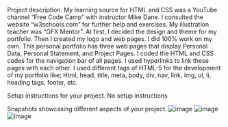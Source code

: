 Project description.
My learning source for HTML and CSS was a YouTube channel “Free Code
Camp” with instructor Mike Dane. I consulted the website
“w3schools.com” for further help and exercises. My illustration teacher was
“GFX Mentor”. At first, I decided the design and theme for my portfolio. Then
I created my logo and web pages. I did 100% work on my own.
This personal portfolio has three web pages that display Personal Data,
Personal Statement, and Project Pages. I coded the HTML and CSS codes
for the navigation bar of all pages. I used hyperlinks to link these pages with
each other. I used different tags of HTML-5 for the development of my
portfolio like; Html, head, title, meta, body, div, nav, link, img, ul, li, heading
tags, footer, etc.


Setup instructions for your project.
No setup instructions


Snapshots showcasing different aspects of your project.
![image](https://github.com/Ibraheemn13/Personal-portfolio/assets/68946009/8a239b05-9f91-467c-bb74-7744c6a7c9b3)
![image](https://github.com/Ibraheemn13/Personal-portfolio/assets/68946009/70f7d30a-74fd-417b-a368-e2ed85c1d99b)
![image](https://github.com/Ibraheemn13/Personal-portfolio/assets/68946009/486d4393-19d5-44f1-944a-819f16f33932)
